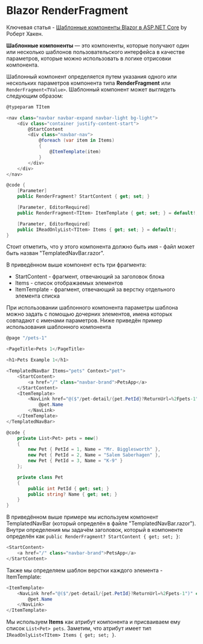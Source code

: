 # Blazor RenderFragment

Ключевая статья - [Шаблонные компоненты Blazor в ASP.NET Core](https://learn.microsoft.com/ru-ru/aspnet/core/blazor/components/templated-components?view=aspnetcore-8.0) by Роберт Хакен.

**Шаблонные компоненты** — это компоненты, которые получают один или несколько шаблонов пользовательского интерфейса в качестве параметров, которые можно использовать в логике отрисовки компонента.

Шаблонный компонент определяется путем указания одного или нескольких параметров компонента типа **RenderFragment** или `RenderFragment<TValue>`. Шаблонный компонент может выглядеть следующим образом:

```csharp
@typeparam TItem

<nav class="navbar navbar-expand navbar-light bg-light">
    <div class="container justify-content-start">
        @StartContent
        <div class="navbar-nav">
            @foreach (var item in Items)
            {
                @ItemTemplate(item)
            }
        </div>
    </div>
</nav>

@code {
    [Parameter]
    public RenderFragment? StartContent { get; set; }

    [Parameter, EditorRequired]
    public RenderFragment<TItem> ItemTemplate { get; set; } = default!;

    [Parameter, EditorRequired]
    public IReadOnlyList<TItem> Items { get; set; } = default!;
}
```

Стоит отметить, что у этого компонента должно быть имя - файл может быть назван "TemplatedNavBar.razor".

В приведённом выше компонент есть три фрагмента:

- StartContent - фрагмент, отвечающий за заголовок блока
- Items - список отображаемых элементов
- ItemTemplate - фрагмент, отвечающий за верстку отдельного элемента списка

При использовании шаблонного компонента параметры шаблона можно задать с помощью дочерних элементов, имена которых совпадают с именами параметров. Ниже приведён пример использования шаблонного компонента 

```csharp
@page "/pets-1"

<PageTitle>Pets 1</PageTitle>

<h1>Pets Example 1</h1>

<TemplatedNavBar Items="pets" Context="pet">
    <StartContent>
        <a href="/" class="navbar-brand">PetsApp</a>
    </StartContent>
    <ItemTemplate>
        <NavLink href="@($"/pet-detail/{pet.PetId}?ReturnUrl=%2Fpets-1")" class="nav-link">
            @pet.Name
        </NavLink>
    </ItemTemplate>
</TemplatedNavBar>

@code {
    private List<Pet> pets = new()
    {
        new Pet { PetId = 1, Name = "Mr. Bigglesworth" },
        new Pet { PetId = 2, Name = "Salem Saberhagen" },
        new Pet { PetId = 3, Name = "K-9" }
    };

    private class Pet
    {
        public int PetId { get; set; }
        public string? Name { get; set; }
    }
}
```

В приведённом выше примере мы используем компонент TemplatedNavBar (который определён в файле "TemplatedNavBar.razor"). Внутри определения мы задачём заголовок, который в компоненте определён как `public RenderFragment? StartContent { get; set; }`:

```csharp
<StartContent>
    <a href="/" class="navbar-brand">PetsApp</a>
</StartContent>
```

Также мы определяем шаблон верстки каждого элемента - ItemTemplate:

```csharp
<ItemTemplate>
    <NavLink href="@($"/pet-detail/{pet.PetId}?ReturnUrl=%2Fpets-1")" class="nav-link">
        @pet.Name
    </NavLink>
</ItemTemplate>
```

Мы используем **Items** как атрибут компонента и присваиваем ему список `List<Pet> pets`. Заметим, что атрибут имеет тип `IReadOnlyList<TItem> Items { get; set; }`.
